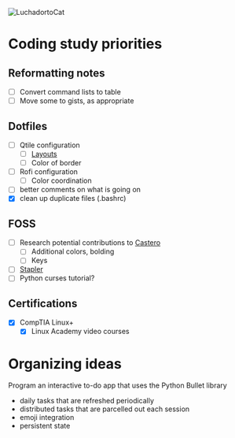 ![LuchadortoCat](https://octodex.github.com/images/luchadortocat.png)

# Coding study priorities
## Reformatting notes
- [ ] Convert command lists to table
- [ ] Move some to gists, as appropriate
## Dotfiles
- [ ] Qtile configuration
  - [ ] [Layouts](http://docs.qtile.org/en/latest/manual/ref/layouts.html)
  - [ ] Color of border
- [ ] Rofi configuration
  - [ ] Color coordination
- [ ] better comments on what is going on
- [x] clean up duplicate files (.bashrc)

## FOSS
- [ ] Research potential contributions to [Castero](https://github.com/xgi/castero)
  - [ ] Additional colors, bolding
  - [ ] Keys
- [ ] [Stapler](https://github.com/hellerbarde/stapler)
- [ ] Python curses tutorial?

## Certifications
- [x] CompTIA Linux+
  - [x] Linux Academy video courses

# Organizing ideas

Program an interactive to-do app that uses the Python Bullet library
  - daily tasks that are refreshed periodically
  - distributed tasks that are parcelled out each session
  - emoji integration
  - persistent state
